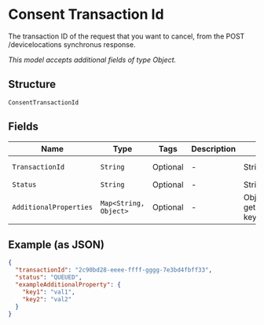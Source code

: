 
# Consent Transaction Id

The transaction ID of the request that you want to cancel, from the POST /devicelocations synchronus response.

*This model accepts additional fields of type Object.*

## Structure

`ConsentTransactionId`

## Fields

| Name | Type | Tags | Description | Getter | Setter |
|  --- | --- | --- | --- | --- | --- |
| `TransactionId` | `String` | Optional | - | String getTransactionId() | setTransactionId(String transactionId) |
| `Status` | `String` | Optional | - | String getStatus() | setStatus(String status) |
| `AdditionalProperties` | `Map<String, Object>` | Optional | - | Object getAdditionalProperty(String key) | additionalProperty(String key, Object value) |

## Example (as JSON)

```json
{
  "transactionId": "2c90bd28-eeee-ffff-gggg-7e3bd4fbff33",
  "status": "QUEUED",
  "exampleAdditionalProperty": {
    "key1": "val1",
    "key2": "val2"
  }
}
```

